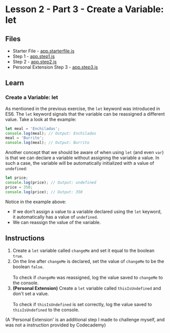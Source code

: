 # Lesson 2 - Part 3 - Create a Variable: let

## Files
- Starter File - [app.starterfile.js](./app.starterfile.js)
- Step 1 - [app.step1.js](./app.step1.js)
- Step 2 - [app.step2.js](./app.step2.js)
- Personal Extension Step 3 - [app.step3.js](./app.step3.js)


## Learn

### Create a Variable: let

As mentioned in the previous exercise, the `let` keyword was introduced in ES6. The `let` keyword signals that the variable can be reassigned a different value. Take a look at the example:

```js
let meal = 'Enchiladas';
console.log(meal); // Output: Enchiladas
meal = 'Burrito';
console.log(meal); // Output: Burrito

```

Another concept that we should be aware of when using `let` (and even `var`) is that we can declare a variable without assigning the variable a value. In such a case, the variable will be automatically initialized with a value of `undefined`:

```js
let price;
console.log(price); // Output: undefined
price = 350;
console.log(price); // Output: 350

```

Notice in the example above:
* If we don’t assign a value to a variable declared using the `let` keyword, it automatically has a value of `undefined`.
* We can reassign the value of the variable.

## Instructions

1. Create a `let` variable called `changeMe` and set it equal to the boolean `true`.
2. On the line after `changeMe` is declared, set the value of `changeMe` to be the boolean `false`.<br><br>To check if `changeMe` was reassigned, log the value saved to `changeMe` to the console.
3. **(Personal Extension)** Create a `let` variable called `thisIsUndefined` and don't set a value.<br><br>To check if `thisIsUndefined` is set correctly, log the value saved to `thisIsUndefined` to the console.

(A 'Personal Extension' is an additional step I made to challenge myself, and was not a instruction provided by Codecademy)